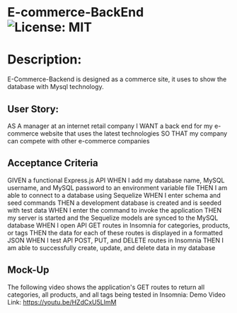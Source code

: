 # E-commerce-BackEnd ![License: MIT](https://img.shields.io/badge/License-MIT-yellow.svg)

# Description: 
E-Commerce-Backend is designed as a commerce site, it uses to show the database with Mysql technology.

## User Story:

AS A manager at an internet retail company
I WANT a back end for my e-commerce website that uses the latest technologies
SO THAT my company can compete with other e-commerce companies


## Acceptance Criteria

GIVEN a functional Express.js API
WHEN I add my database name, MySQL username, and MySQL password to an environment variable file
THEN I am able to connect to a database using Sequelize
WHEN I enter schema and seed commands
THEN a development database is created and is seeded with test data
WHEN I enter the command to invoke the application
THEN my server is started and the Sequelize models are synced to the MySQL database
WHEN I open API GET routes in Insomnia for categories, products, or tags
THEN the data for each of these routes is displayed in a formatted JSON
WHEN I test API POST, PUT, and DELETE routes in Insomnia
THEN I am able to successfully create, update, and delete data in my database


## Mock-Up

The following video shows the application's GET routes to return all categories, all products, and all tags being tested in Insomnia:
Demo Video Link: https://youtu.be/HZdCxU5LlmM
